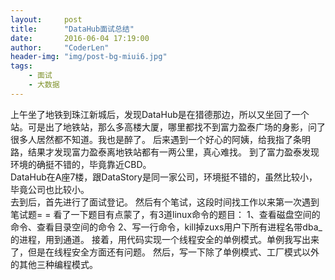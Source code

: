 ```yaml
---
layout:     post
title:      "DataHub面试总结"
date:       2016-06-04 17:19:00
author:     "CoderLen"
header-img: "img/post-bg-miui6.jpg"
tags:
    - 面试
    - 大数据
---
```


<div>
	上午坐了地铁到珠江新城后，发现DataHub是在猎德那边，所以又坐回了一个站。可是出了地铁站，那么多高楼大厦，哪里都找不到富力盈泰广场的身影，问了很多人居然都不知道。我也是醉了。
	后来遇到一个好心的阿姨，给我指了条明路，结果才发现富力盈泰离地铁站都有一两公里，真心难找。
	到了富力盈泰发现环境的确挺不错的，毕竟靠近CBD。</br>
	DataHub在A座7楼，跟DataStory是同一家公司，环境挺不错的，虽然比较小，毕竟公司也比较小。</br>
	去到后，首先进行了面试登记。
	然后有个笔试，这段时间找工作以来第一次遇到笔试题= =
	看了一下题目有点蒙了，有3道linux命令的题目：
	1、查看磁盘空间的命令、查看目录空间的命令
	2、写一行命令，kill掉zuxs用户下所有进程名带dba_的进程，用到通道。
	接着，用代码实现一个线程安全的单例模式。单例我写出来了，但是在线程安全方面还有问题。
	然后，写一下除了单例模式、工厂模式以外的其他三种编程模式。
	<br>
</div>
